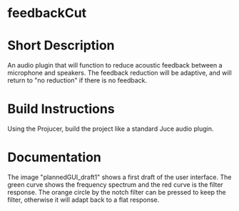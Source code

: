 # feedbackCut

# Short Description
An audio plugin that will function to reduce acoustic feedback between a microphone and speakers. The feedback reduction will be adaptive, and will return to "no reduction" if there is no feedback. 

# Build Instructions 
Using the Projucer, build the project like a standard Juce audio plugin.

# Documentation
The image "plannedGUI_draft1" shows a first draft of the user interface. The green curve shows the frequency spectrum and the red curve is the filter response. The orange circle by the notch filter can be pressed to keep the filter, otherwise it will adapt back to a flat response.
